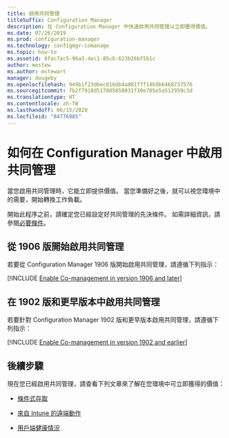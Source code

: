 ```yaml
---
title: 啟用共同管理
titleSuffix: Configuration Manager
description: 在 Configuration Manager 中快速啟用共同管理以立即獲得價值。
ms.date: 07/26/2019
ms.prod: configuration-manager
ms.technology: configmgr-comanage
ms.topic: how-to
ms.assetid: 8fac7ac5-96a3-4ec1-85cb-623b26bf5b1c
author: mestew
ms.author: mstewart
manager: dougeby
ms.openlocfilehash: 949b1f23d6ec816db4a801f7f14b9b6468737576
ms.sourcegitcommit: 7b2f7918d517005850031f30e705e5a512959c3d
ms.translationtype: HT
ms.contentlocale: zh-TW
ms.lasthandoff: 06/15/2020
ms.locfileid: "84776985"
---
```

# <a name="how-to-enable-co-management-in-configuration-manager"></a>如何在 Configuration Manager 中啟用共同管理

當您啟用共同管理時，它能立即提供價值。 當您準備好之後，就可以視您環境中的需要，開始轉換工作負載。

開始此程序之前，請確定您已經設定好共同管理的先決條件。 如需詳細資訊，請參閱[必要條件](overview.md#prerequisites)。

## <a name="enable-co-management-starting-in-version-1906"></a>從 1906 版開始啟用共同管理

若要從 Configuration Manager 1906 版開始啟用共同管理，請遵循下列指示：

[!INCLUDE [Enable Co-management in version 1906 and later](includes/enable-co-management-1906-and-higher.md)]

## <a name="enable-co-management-in-version-1902-and-earlier"></a>在 1902 版和更早版本中啟用共同管理

若要針對 Configuration Manager 1902 版和更早版本啟用共同管理，請遵循下列指示：

[!INCLUDE [Enable Co-management in version 1902 and earlier](includes/enable-co-management-1902-and-earlier.md)]

## <a name="next-steps"></a>後續步驟

現在您已經啟用共同管理，請查看下列文章來了解在您環境中可立即獲得的價值：

- [條件式存取](quickstart-conditional-access.md)  

- [來自 Intune 的遠端動作](quickstart-remote-actions.md)  

- [用戶端健康情況](quickstart-client-health.md)  
